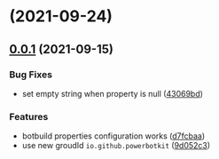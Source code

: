 # [](https://github.com/PowerBotKit/botbuilder-spring-boot/compare/v0.0.1...v) (2021-09-24)


## [0.0.1](https://github.com/PowerBotKit/botbuilder-spring-boot/compare/d7fcbaa191f08c15dcf74f53670f7092cd2bcb50...v0.0.1) (2021-09-15)


### Bug Fixes

* set empty string when property is null ([43069bd](https://github.com/PowerBotKit/botbuilder-spring-boot/commit/43069bd8ddbba3d8af1bc44045a8e5b16344bec5))


### Features

* botbuild properties configuration works ([d7fcbaa](https://github.com/PowerBotKit/botbuilder-spring-boot/commit/d7fcbaa191f08c15dcf74f53670f7092cd2bcb50))
* use new groudId `io.github.powerbotkit` ([9d052c3](https://github.com/PowerBotKit/botbuilder-spring-boot/commit/9d052c3b3512c6c637d96bc93380e8e1e0e5ccc5))



